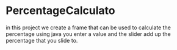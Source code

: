 # PercentageCalculato
in this project we create a frame that can be used to calculate the percentage using  java
you enter a value and the slider add up the percentage that you slide to.
